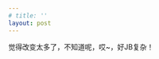 ```yaml
---
# title: ''
layout: post
---
```

 <!--
main categories:
	Life，Dailylog，Friend，Work, Study, History，Technology，Sports
sub categories:
	Healthy,WeChat, SanGuo, Jekyllrb, Fishing
tags: 
	Sports, Fishing, Work, Money, Man, Women, Love, Family, Philosophy
-->
 
觉得改变太多了，不知道呢，哎~，好JB复杂！
